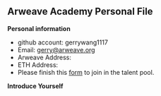 ## Arweave Academy Personal File
**Personal information**
- github account: gerrywang1117
- Email: gerry@arweave.org
- Arweave Address: 
- ETH Address:
- Please finish this [form](https://docs.google.com/forms/d/e/1FAIpQLSfWA5fIIcBgmRppm3jNz5vmf9Mai_QMVil-2pO4r7YKn_Zhtw/viewform?usp=sf_link) to join in the talent pool.

**Introduce Yourself**


